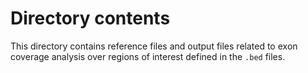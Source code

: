 # Directory contents

This directory contains reference files and output files related to exon coverage analysis over regions of interest defined in the `.bed` files.